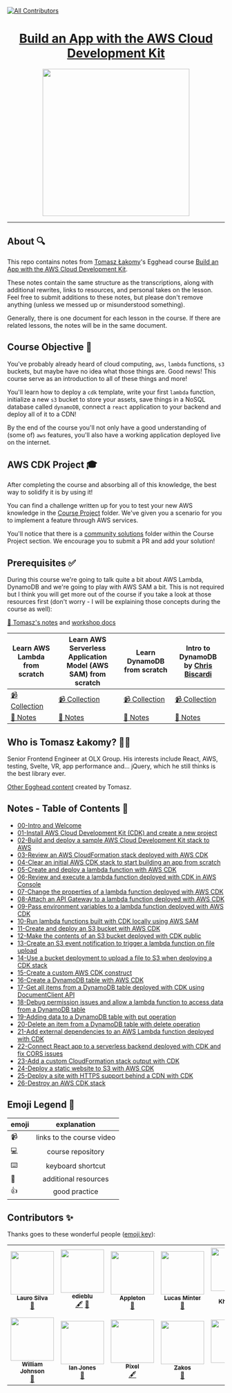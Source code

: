 
<!-- ALL-CONTRIBUTORS-BADGE:START - Do not remove or modify this section -->
[![All Contributors](https://img.shields.io/badge/all_contributors-13-orange.svg?style=flat-square)](#contributors-)
<!-- ALL-CONTRIBUTORS-BADGE:END -->

<h1 align="center"><a href="https://egghead.io/courses/build-an-app-with-the-aws-cloud-development-kit?af=6p5abz">Build an App with the AWS Cloud Development Kit</a></h1>

<p align="center"><img src="https://d2eip9sf3oo6c2.cloudfront.net/series/square_covers/000/000/450/full/EGH_AWS-TS.png" width="340"></p>

---

## About 🔍

This repo contains notes from [Tomasz Łakomy](https://twitter.com/tlakomy)'s Egghead course [Build an App with the AWS Cloud Development Kit](https://egghead.io/courses/build-an-app-with-the-aws-cloud-development-kit?af=6p5abz).

These notes contain the same structure as the transcriptions, along with additional rewrites, links to resources, and personal takes on the lesson. Feel free to submit additions to these notes, but please don't remove anything (unless we messed up or misunderstood something).

Generally, there is one document for each lesson in the course. If there are related lessons, the notes will be in the same document.

## Course Objective 💪

You've probably already heard of cloud computing, `aws`, `lambda` functions, `s3` buckets, but maybe have no idea what those things are. Good news! This course serve as an introduction to all of these things and more!

You'll learn how to deploy a `cdk` template, write your first `lambda` function, initialize a new `s3` bucket to store your assets, save things in a NoSQL database called `dynamoDB`, connect a `react` application to your backend and deploy all of it to a CDN!

By the end of the course you'll not only have a good understanding of (some of) `aws` features, you'll also have a working application deployed live on the internet.

## AWS CDK Project 🎓

After completing the course and absorbing all of this knowledge, the best way to solidify it is by using it!

You can find a challenge written up for you to test your new AWS knowledge in the [Course Project](./course-project/README.md) folder. We've given you a scenario for you to implement a feature through AWS services.

You'll notice that there is a [community solutions](./course-project/community-solutions.md) folder within the Course Project section. We encourage you to submit a PR and add your solution!

## Prerequisites ✅

During this course we're going to talk quite a bit about AWS Lambda, DynamoDB and we're going to play with AWS SAM a bit. This is not required but I think you will get more out of the course if you take a look at those resources first (don't worry - I will be explaining those concepts during the course as well):

[🤔 Tomasz's notes](https://gist.github.com/tlakomy/f1312ec1fd092ece75a0f72403235fc8) and [workshop docs](https://github.com/tlakomy/egghead-aws-cdk-workshop/tree/master/docs)

| Learn AWS Lambda from scratch                                                              | Learn AWS Serverless Application Model (AWS SAM) from scratch                                                                      | Learn DynamoDB from scratch                                                                  | Intro to DynamoDB by [Chris Biscardi](https://egghead.io/instructors/chris-biscardi?af=6p5abz) |
| ------------------------------------------------------------------------------------------ | ---------------------------------------------------------------------------------------------------------------------------------- | -------------------------------------------------------------------------------------------- | ---------------------------------------------------------------------------------------------- |
| [📹 Collection](https://egghead.io/playlists/learn-aws-lambda-from-scratch-d29d?af=6p5abz) | [📹 Collection](https://egghead.io/playlists/learn-aws-serverless-application-model-aws-sam-framework-from-scratch-baf9?af=6p5abz) | [📹 Collection](https://egghead.io/playlists/learn-aws-dynamodb-from-scratch-21c3?af=6p5abz) | [📹 Collection](https://egghead.io/playlists/learn-aws-dynamodb-from-scratch-21c3?af=6p5abz)   |
| [🤔 Notes](https://github.com/theianjones/egghead.io_learn_aws_lambda_from_scratch)        | [🤔 Notes](https://github.com/eggheadio-projects/build-serverless-applications-with-aws-sam)                                       | [🤔 Notes](https://github.com/eggheadio-projects/learn-aws-dynamodb-from-scratch)            | [🤔 Notes](https://github.com/eggheadio-projects/intro-to-dynamodb)                            |

## Who is Tomasz Łakomy? 👨‍💻

Senior Frontend Engineer at OLX Group. His interests include React, AWS, testing, Svelte, VR, app performance and... jQuery, which he still thinks is the best library ever.

[Other Egghead content](https://egghead.io/instructors/tomasz-lakomy) created by Tomasz.

## Notes - Table of Contents 📜

- [00-Intro and Welcome](notes/00-intro-and-welcome.md)
- [01-Install AWS Cloud Development Kit (CDK) and create a new project](notes/01-install-aws-cloud-development-kit-cdk-and-create-a-new-project.md)
- [02-Build and deploy a sample AWS Cloud Development Kit stack to AWS](notes/02-build-and-deploy-a-sample-aws-cloud-development-kit-stack-to-aws.md)
- [03-Review an AWS CloudFormation stack deployed with AWS CDK](notes/03-review-an-aws-cloud-formation-stack-deployed-with-aws-cdk.md)
- [04-Clear an initial AWS CDK stack to start building an app from scratch](notes/04-clear-an-initial-aws-cdk-stack-to-start-building-an-app-from-scratch.md)
- [05-Create and deploy a lambda function with AWS CDK](notes/05-create-and-deploy-a-lambda-function-with-aws-cdk.md)
- [06-Review and execute a lambda function deployed with CDK in AWS Console](notes/06-review-and-execute-a-lambda-function-deployed-with-cdk-in-aws-console.md)
- [07-Change the properties of a lambda function deployed with AWS CDK](notes/07-change-the-properties-of-a-lambda-function-deployed-with-aws-cdk.md)
- [08-Attach an API Gateway to a lambda function deployed with AWS CDK](notes/08-attach-an-api-gateway-to-a-lambda-function-deployed-with-aws-cdk.md)
- [09-Pass environment variables to a lambda function deployed with AWS CDK](notes/09-pass-environment-variables-to-a-lambda-function-deployed-with-aws-cdk.md)
- [10-Run lambda functions built with CDK locally using AWS SAM](notes/10-run-lambda-functions-built-with-cdk-locally-using-aws-sam.md)
- [11-Create and deploy an S3 bucket with AWS CDK](notes/11-create-and-deploy-an-s3-bucket-with-aws-cdk.md)
- [12-Make the contents of an S3 bucket deployed with CDK public](notes/12-make-the-contents-of-an-s3-bucket-deployed-with-cdk-public.md)
- [13-Create an S3 event notification to trigger a lambda function on file upload](notes/13-create-an-s3-event-notification-to-trigger-a-lambda-function-on-file-upload.md)
- [14-Use a bucket deployment to upload a file to S3 when deploying a CDK stack](notes/14-use-a-bucket-deployment-to-upload-a-file-to-s3-when-deploying-a-cdk-stack.md)
- [15-Create a custom AWS CDK construct](notes/15-create-a-custom-aws-cdk-construct.md)
- [16-Create a DynamoDB table with AWS CDK](notes/16-create-a-dynamo-db-table-with-aws-cdk.md)
- [17-Get all items from a DynamoDB table deployed with CDK using DocumentClient API](notes/17-get-all-items-from-a-dynamo-db-table-deployed-with-cdk-using-document-client-api.md)
- [18-Debug permission issues and allow a lambda function to access data from a DynamoDB table](notes/18-debug-permission-issues-and-allow-a-lambda-function-to-access-data-from-a-dynamo-db-table.md)
- [19-Adding data to a DynamoDB table with put operation](notes/19-adding-data-to-a-dynamo-db-table-with-put-operation.md)
- [20-Delete an item from a DynamoDB table with delete operation](notes/20-delete-an-item-from-a-dynamo-db-table-with-delete-operation.md)
- [21-Add external dependencies to an AWS Lambda function deployed with CDK](notes/21-add-external-dependencies-to-an-aws-lambda-function-deployed-with-cdk.md)
- [22-Connect React app to a serverless backend deployed with CDK and fix CORS issues](notes/22-connect-react-app-to-a-serverless-backend-deployed-with-cdk-and-fix-cors-issues.md)
- [23-Add a custom CloudFormation stack output with CDK](notes/23-add-a-custom-cloud-formation-stack-output-with-cdk.md)
- [24-Deploy a static website to S3 with AWS CDK](notes/24-deploy-a-static-website-to-s3-with-aws-cdk.md)
- [25-Deploy a site with HTTPS support behind a CDN with CDK](notes/25-deploy-a-site-with-https-support-behind-a-cdn-with-cdk.md)
- [26-Destroy an AWS CDK stack](notes/26-destroy-an-aws-cdk-stack.md)

## Emoji Legend 🧠

| emoji |        explanation        |
| ----- | :-----------------------: |
| 📹    | links to the course video |
| 💻    |     course repository     |
| ⌨️    |     keyboard shortcut     |
| 🤔    |   additional resources    |
| 👍    |       good practice       |

## Contributors ✨

Thanks goes to these wonderful people ([emoji key](https://allcontributors.org/docs/en/emoji-key)):
<!-- ALL-CONTRIBUTORS-LIST:START - Do not remove or modify this section -->
<!-- prettier-ignore-start -->
<!-- markdownlint-disable -->
<table>
  <tr>
    <td align="center"><a href="https://laurosilva.com"><img src="https://avatars2.githubusercontent.com/u/57044804?v=4" width="100px;" alt=""/><br /><sub><b>Lauro Silva</b></sub></a><br /><a href="https://github.com/eggheadio-projects/build-an-app-with-the-AWS-cloud-development-kit-notes/pulls?q=is%3Apr+reviewed-by%3Alaurosilvacom" title="Reviewed Pull Requests">👀</a></td>
    <td align="center"><a href="http://includejs.dev"><img src="https://avatars3.githubusercontent.com/u/17270662?v=4" width="100px;" alt=""/><br /><sub><b>edieblu</b></sub></a><br /><a href="#content-edieblu" title="Content">🖋</a> <a href="#userTesting-edieblu" title="User Testing">📓</a></td>
    <td align="center"><a href="http://maggieappleton.com"><img src="https://avatars0.githubusercontent.com/u/5599295?v=4" width="100px;" alt=""/><br /><sub><b>Appleton</b></sub></a><br /><a href="#design-MaggieAppleton" title="Design">🎨</a></td>
    <td align="center"><a href="https://github.com/lsminter"><img src="https://avatars1.githubusercontent.com/u/26470581?v=4" width="100px;" alt=""/><br /><sub><b>Lucas Minter</b></sub></a><br /><a href="https://github.com/eggheadio-projects/build-an-app-with-the-AWS-cloud-development-kit-notes/pulls?q=is%3Apr+reviewed-by%3Alsminter" title="Reviewed Pull Requests">👀</a></td>
    <td align="center"><a href="http://darkwark.com"><img src="https://avatars0.githubusercontent.com/u/1868217?v=4" width="100px;" alt=""/><br /><sub><b>Kamil Khadeyev</b></sub></a><br /><a href="#design-darkwark" title="Design">🎨</a></td>
    <td align="center"><a href="https://github.com/Creeland"><img src="https://avatars2.githubusercontent.com/u/518406?v=4" width="100px;" alt=""/><br /><sub><b>Creeland A. Provinsal </b></sub></a><br /><a href="#content-Creeland" title="Content">🖋</a></td>
    <td align="center"><a href="https://zacjones.io"><img src="https://avatars2.githubusercontent.com/u/6188161?v=4" width="100px;" alt=""/><br /><sub><b>Zac Jones</b></sub></a><br /><a href="#content-zacjones93" title="Content">🖋</a></td>
  </tr>
  <tr>
    <td align="center"><a href="https://williamjohnson.dev/"><img src="https://avatars2.githubusercontent.com/u/40403549?v=4" width="100px;" alt=""/><br /><sub><b>William Johnson</b></sub></a><br /><a href="https://github.com/eggheadio-projects/build-an-app-with-the-AWS-cloud-development-kit-notes/pulls?q=is%3Apr+reviewed-by%3Awjohnson85" title="Reviewed Pull Requests">👀</a></td>
    <td align="center"><a href="https://ianjones.us/"><img src="https://avatars2.githubusercontent.com/u/4407263?v=4" width="100px;" alt=""/><br /><sub><b>Ian Jones</b></sub></a><br /><a href="#userTesting-theianjones" title="User Testing">📓</a></td>
    <td align="center"><a href="https://github.com/pixelsortr"><img src="https://avatars0.githubusercontent.com/u/54180211?v=4" width="100px;" alt=""/><br /><sub><b>Pixel</b></sub></a><br /><a href="#content-pixelsortr" title="Content">🖋</a></td>
    <td align="center"><a href="https://github.com/MrZakos"><img src="https://avatars2.githubusercontent.com/u/999613?v=4" width="100px;" alt=""/><br /><sub><b>Zakos</b></sub></a><br /><a href="https://github.com/eggheadio-projects/build-an-app-with-the-AWS-cloud-development-kit-notes/issues?q=author%3AMrZakos" title="Bug reports">🐛</a></td>
    <td align="center"><a href="http://bendaniel.io"><img src="https://avatars0.githubusercontent.com/u/6035934?v=4" width="100px;" alt=""/><br /><sub><b>Ben</b></sub></a><br /><a href="#content-codeandcats" title="Content">🖋</a></td>
    <td align="center"><a href="https://github.com/pgrimaud"><img src="https://avatars1.githubusercontent.com/u/1866496?v=4" width="100px;" alt=""/><br /><sub><b>Pierre Grimaud</b></sub></a><br /><a href="#content-pgrimaud" title="Content">🖋</a></td>
  </tr>
</table>

<!-- markdownlint-enable -->
<!-- prettier-ignore-end -->
<!-- ALL-CONTRIBUTORS-LIST:END -->

